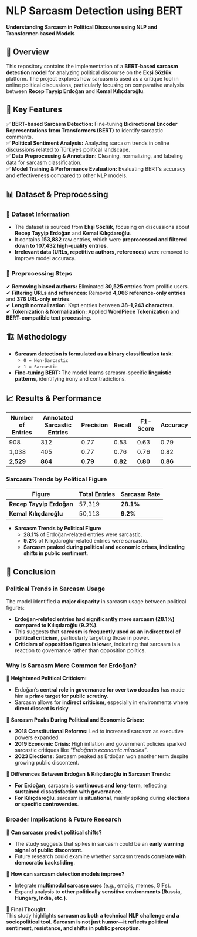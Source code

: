 # NLP Sarcasm Detection using BERT  
**Understanding Sarcasm in Political Discourse using NLP and Transformer-based Models**  

## 📌 Overview  
This repository contains the implementation of a **BERT-based sarcasm detection model** for analyzing political discourse on the **Ekşi Sözlük** platform. The project explores how sarcasm is used as a critique tool in online political discussions, particularly focusing on comparative analysis between **Recep Tayyip Erdoğan** and **Kemal Kılıçdaroğlu**.



## 🚀 Key Features  
✅ **BERT-based Sarcasm Detection:** Fine-tuning **Bidirectional Encoder Representations from Transformers (BERT)** to identify sarcastic comments.  
✅ **Political Sentiment Analysis:** Analyzing sarcasm trends in online discussions related to Türkiye’s political landscape.  
✅ **Data Preprocessing & Annotation:** Cleaning, normalizing, and labeling data for sarcasm classification.  
✅ **Model Training & Performance Evaluation:** Evaluating BERT’s accuracy and effectiveness compared to other NLP models.  



## 📊 Dataset & Preprocessing  
### 📌 **Dataset Information**  
- The dataset is sourced from **Ekşi Sözlük**, focusing on discussions about **Recep Tayyip Erdoğan** and **Kemal Kılıçdaroğlu**.  
- It contains **153,882** raw entries, which were **preprocessed and filtered down to 107,432 high-quality entries**.  
- **Irrelevant data (URLs, repetitive authors, references)** were removed to improve model accuracy.

### 🔄 **Preprocessing Steps**  
✔ **Removing biased authors:** Eliminated **30,525 entries** from prolific users.  
✔ **Filtering URLs and references:** Removed **4,066 reference-only entries** and **376 URL-only entries**.  
✔ **Length normalization:** Kept entries between **38–1,243 characters**.  
✔ **Tokenization & Normalization:** Applied **WordPiece Tokenization** and **BERT-compatible text processing**.



## 🏗️ Methodology  
- **Sarcasm detection is formulated as a binary classification task**:
  - `0 = Non-Sarcastic`
  - `1 = Sarcastic`
- **Fine-tuning BERT:** The model learns sarcasm-specific **linguistic patterns**, identifying irony and contradictions.



## 📈 Results & Performance  

| Number of Entries | Annotated Sarcastic Entries | Precision | Recall | F1-Score | Accuracy |
|------------------|----------------------------|-----------|--------|----------|----------|
| 908             | 312                          | 0.77      | 0.53   | 0.63     | 0.79     |
| 1,038           | 405                          | 0.77      | 0.76   | 0.76     | 0.82     |
| **2,529**       | **864**                      | **0.79**  | **0.82**| **0.80** | **0.86** |

### **Sarcasm Trends by Political Figure**  
| Figure              | Total Entries | Sarcasm Rate |  
|---------------------|---------------|--------------|  
| **Recep Tayyip Erdoğan** | 57,319        | **28.1%**    |  
| **Kemal Kılıçdaroğlu**   | 50,113        | **9.2%**     |  

- **Sarcasm Trends by Political Figure**  
  - **28.1%** of Erdoğan-related entries were sarcastic.  
  - **9.2%** of Kılıçdaroğlu-related entries were sarcastic.  
  - **Sarcasm peaked during political and economic crises, indicating shifts in public sentiment**.



## 📢 Conclusion  

### **Political Trends in Sarcasm Usage**  
The model identified a **major disparity** in sarcasm usage between political figures:  

- **Erdoğan-related entries had significantly more sarcasm (28.1%) compared to Kılıçdaroğlu (9.2%)**.  
- This suggests that **sarcasm is frequently used as an indirect tool of political criticism**, particularly targeting those in power.  
- **Criticism of opposition figures is lower**, indicating that sarcasm is a reaction to governance rather than opposition politics.

### **Why Is Sarcasm More Common for Erdoğan?**  
📌 **Heightened Political Criticism:**  
   - Erdoğan’s **central role in governance for over two decades** has made him a **prime target for public scrutiny**.  
   - Sarcasm allows for **indirect criticism**, especially in environments where **direct dissent is risky**.

📌 **Sarcasm Peaks During Political and Economic Crises:**  
   - **2018 Constitutional Reforms:** Led to increased sarcasm as executive powers expanded.  
   - **2019 Economic Crisis:** High inflation and government policies sparked sarcastic critiques like *"Erdoğan’s economic miracles"*.  
   - **2023 Elections:** Sarcasm peaked as Erdoğan won another term despite growing public discontent.

📌 **Differences Between Erdoğan & Kılıçdaroğlu in Sarcasm Trends:**  
   - **For Erdoğan**, sarcasm is **continuous and long-term**, reflecting **sustained dissatisfaction with governance**.  
   - **For Kılıçdaroğlu**, sarcasm is **situational**, mainly spiking during **elections or specific controversies**.

### **Broader Implications & Future Research**  
📌 **Can sarcasm predict political shifts?**  
   - The study suggests that spikes in sarcasm could be an **early warning signal of public discontent**.  
   - Future research could examine whether sarcasm trends **correlate with democratic backsliding**.  

📌 **How can sarcasm detection models improve?**  
   - Integrate **multimodal sarcasm cues** (e.g., emojis, memes, GIFs).  
   - Expand analysis to **other politically sensitive environments (Russia, Hungary, India, etc.)**.  

📌 **Final Thought**  
This study highlights **sarcasm as both a technical NLP challenge and a sociopolitical tool**. **Sarcasm is not just humor—it reflects political sentiment, resistance, and shifts in public perception.**

